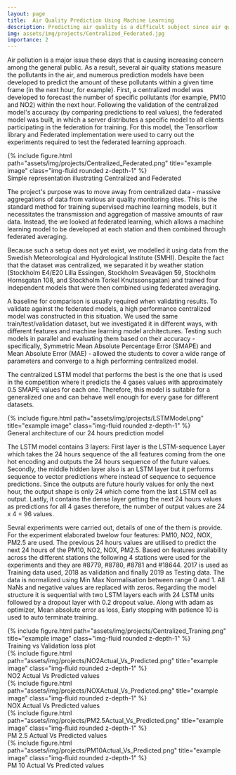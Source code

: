 ```yaml
---
layout: page
title:  Air Quality Prediction Using Machine Learning
description: Predicting air quality is a difficult subject since air quality varies greatly from place to place, from quiet residential neighborhoods and parks to bustling streets and industrial sites. We must also take into account climatic patterns such as rain, air pressure, temperature, and so on, which influence the volume of each pollutant in the air. We aim for predictive algorithms that can assist us proactively determine potential strategies that we can take to improve air quality and/or protect vulnerable populations from its consequences.
img: assets/img/projects/Centralized_Federated.jpg
importance: 2
---
```


Air pollution is a major issue these days that is causing increasing concern among the general public. As a result, several air quality stations measure the pollutants in the air, and numerous prediction models have been developed to predict the amount of these pollutants within a given time frame (in the next hour, for example). First, a centralized model was developed to forecast the number of specific pollutants (for example, PM10 and NO2) within the next hour. Following the validation of the centralized model's accuracy (by comparing predictions to real values), the federated model was built, in which a server distributes a specific model to all clients participating in the federation for training. For this model, the Tensorflow library and Federated implementation were used to carry out the experiments required to test the federated learning approach.

<div class="row">
    <div class="col-sm mt-3 mt-md-0">
        {% include figure.html path="assets/img/projects/Centralized_Federated.png" title="example image" class="img-fluid rounded z-depth-1" %}
    </div>
<div class="caption">
    Simple representation illustrating Centralized and Federated  
</div>

The project's purpose was to move away from centralized data - massive aggregations of data from various air quality monitoring sites. This is the standard method for training supervised machine learning models, but it necessitates the transmission and aggregation of massive amounts of raw data. Instead, the we looked at federated learning, which allows a machine learning model to be developed at each station and then combined through federated averaging.

Because such a setup does not yet exist, we modelled it using data from the Swedish Meteorological and Hydrological Institute (SMHI). Despite the fact that the dataset was centralized, we separated it by weather station (Stockholm E4/E20 Lilla Essingen, Stockholm Sveavägen 59, Stockholm Hornsgatan 108, and Stockholm Torkel Knutssonsgatan) and trained four independent models that were then combined using federated averaging.

A baseline for comparison is usually required when validating results. To validate against the federated models, a high performance centralized model was constructed in this situation. We used the same train/test/validation dataset, but we investigated it in different ways, with different features and machine learning model architectures. Testing such models in parallel and evaluating them based on their accuracy - specifically, Symmetric Mean Absolute Percentage Error (SMAPE) and Mean Absolute Error (MAE) - allowed the students to cover a wide range of parameters and converge to a high performing centralized model.

The centralized LSTM model that performs the best is the one that is used in the competition where it predicts the 4 gases values with approximately 0.5 SMAPE values for each one. Therefore, this model is suitable for a generalized one and can behave well enough for every gase for different datasets.

<div class="row">
    <div class="col-sm mt-3 mt-md-0">
        {% include figure.html path="assets/img/projects/LSTMModel.png" title="example image" class="img-fluid rounded z-depth-1" %}
    </div>
<div class="caption">
     General architecture of our 24 hours prediction model
</div>

The LSTM model contains 3 layers: First layer is the LSTM-sequence Layer which takes the 24 hours sequence of the all features coming from the one hot encoding and outputs the 24 hours sequence of the future values. Secondly, the middle hidden layer also is an LSTM layer but it performs sequence to vector predictions where instead of sequence to sequence predictions. Since the outputs are future hourly values for only the next hour, the output shape is only 24 which come from the last LSTM cell as output. Lastly, it contains the dense layer getting the next 24 hours values as predictions for all 4 gases therefore, the number of output values are 24 x 4 = 96 values.

Sevral experiments were carried out, details of one of the them is provide. For the experiment elaborated bwelow four features: PM10, NO2, NOX, PM2.5 are used. The
previous 24 hours values are utilised to predict the next 24 hours of the PM10, NO2, NOX, PM2.5. Based on features availability across the different stations the following 4 stations were used for the experiments and they are #8779, #8780, #8781 and #18644. 2017 is used as Training data used, 2018 as validation and finally 2019 as Testing data. The data is normalized using Min Max Normalisation between range 0 and 1. All NaNs and negative values are replaced with zeros. Regarding the model structure it is sequential with two LSTM layers each with 24 LSTM units followed by a dropout layer with 0.2 dropout value. Along with adam as optimizer, Mean absolute error as loss, Early stopping with patience 10 is used to auto terminate training.

<div class="row">
    <div class="col-sm mt-3 mt-md-0">
        {% include figure.html path="assets/img/projects/Centralized_Traning.png" title="example image" class="img-fluid rounded z-depth-1" %}
    </div>
<div class="caption">
     Training vs Validation loss plot
</div>

<div class="row">
    <div class="col-sm mt-3 mt-md-0">
        {% include figure.html path="assets/img/projects/NO2Actual_Vs_Predicted.png" title="example image" class="img-fluid rounded z-depth-1" %}
    </div>
<div class="caption">
     NO2 Actual Vs Predicted values
</div>

<div class="row">
    <div class="col-sm mt-3 mt-md-0">
        {% include figure.html path="assets/img/projects/NOXActual_Vs_Predicted.png" title="example image" class="img-fluid rounded z-depth-1" %}
    </div>
<div class="caption">
     NOX Actual Vs Predicted values
</div>

<div class="row">
    <div class="col-sm mt-3 mt-md-0">
        {% include figure.html path="assets/img/projects/PM2.5Actual_Vs_Predicted.png" title="example image" class="img-fluid rounded z-depth-1" %}
    </div>
<div class="caption">
     PM 2.5 Actual Vs Predicted values
</div>

<div class="row">
    <div class="col-sm mt-3 mt-md-0">
        {% include figure.html path="assets/img/projects/PM10Actual_Vs_Predicted.png" title="example image" class="img-fluid rounded z-depth-1" %}
    </div>
<div class="caption">
     PM 10 Actual Vs Predicted values
</div>
